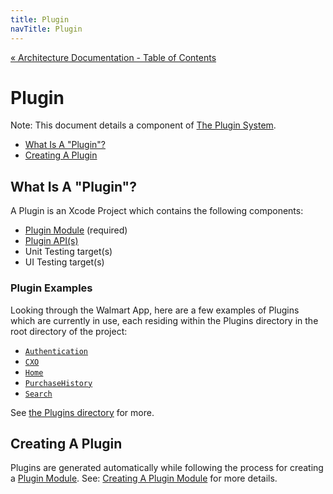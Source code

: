 ```yaml
---
title: Plugin
navTitle: Plugin
---
```


[« Architecture Documentation - Table of Contents](index.md)

# Plugin

Note: This document details a component of [The Plugin System](the-plugin-system.md).

- [What Is A "Plugin"?](#what-is-a-plugin)
- [Creating A Plugin](#creating-a-plugin)

## What Is A "Plugin"?

A Plugin is an Xcode Project which contains the following components:

- [Plugin Module](plugin-modules.md) (required)
- [Plugin API(s)](plugin-api.md)
- Unit Testing target(s)
- UI Testing target(s)

### Plugin Examples

Looking through the Walmart App, here are a few examples of Plugins which are currently in use, each residing within the Plugins directory in the root directory of the project:

- [`Authentication`](https://gecgithub01.walmart.com/walmart-ios/glass-app/tree/development/Plugins/Authentication/)
- [`CXO`](https://gecgithub01.walmart.com/walmart-ios/glass-app/tree/development/Plugins/CXO/)
- [`Home`](https://gecgithub01.walmart.com/walmart-ios/glass-app/tree/development/Plugins/Home/)
- [`PurchaseHistory`](https://gecgithub01.walmart.com/walmart-ios/glass-app/tree/development/Plugins/PurchaseHistory/)
- [`Search`](https://gecgithub01.walmart.com/walmart-ios/glass-app/tree/development/Plugins/Search/)

See [the Plugins directory](https://gecgithub01.walmart.com/walmart-ios/glass-app/tree/development/Plugins/) for more.

## Creating A Plugin

Plugins are generated automatically while following the process for creating a [Plugin Module](plugin-modules.md).  See: [Creating A Plugin Module](plugin-modules.md#creating-a-plugin-module) for more details.

